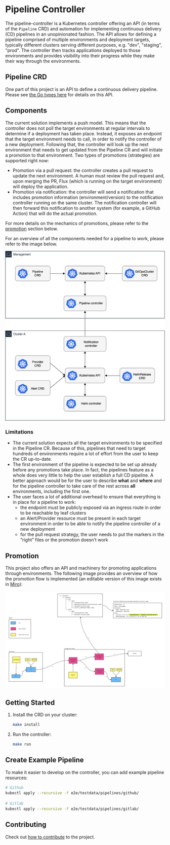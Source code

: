 # Pipeline Controller

The pipeline-controller is a Kubernetes controller offering an API (in terms of the `Pipeline` CRD) and automation for implementing continuous delivery (CD) pipelines in an unopinionated fashion. The API allows for defining a pipeline comprised of multiple environments and deployment targets, typically different clusters serving different purposes, e.g. "dev", "staging", "prod". The controller then tracks applications deployed to those environments and provides visibility into their progress while they make their way through the environments.

## Pipeline CRD

One part of this project is an API to define a continuous delivery pipeline. Please see [the Go types here](api/v1alpha1/pipeline_types.go) for details on this API.

## Components

The current solution implements a push model. This means that the controller does not poll the target environments at regular intervals to determine if a deployment has taken place. Instead, it exposes an endpoint that the target environment needs to call, in order to notify the controller of a new deployment. Following that, the controller will look up the next environment that needs to get updated from the Pipeline CR and will initiate a promotion to that environment. Two types of promotions (strategies) are supported right now:
- Promotion via a pull request: the controller creates a pull request to update the next environment. A human must review the pull request and, upon merging the PR, Flux (which is running on the target environment) will deploy the application. 
- Promotion via notification: the controller will send a notification that includes promotion information (environment/version) to the notification controller running on the same cluster. The notification controller will then forward this notification to another system (for example, a GitHub Action) that will do the actual promotion.

For more details on the mechanics of promotions, please refer to the [promotion](#promotion) section below.

For an overview of all the components needed for a pipeline to work, please refer to the image below.

![pipeline components](/docs/img/pipeline-components.png)

### Limitations

- The current solution expects all the target environments to be specified in the Pipeline CR. Because of this, pipelines that need to target hundreds of environments require a lot of effort from the user to keep the CR up-to-date.
- The first environment of the pipeline is expected to be set up already before any promotions take place. In fact, the pipelines feature as a whole does very little to help the user establish a full CD pipeline. A better approach would be for the user to describe **what** and **where** and for the pipeline controller to take care of the rest across **all** environments, including the first one.
- The user faces a lot of additional overhead to ensure that everything is in place for a pipeline to work:
  - the endpoint must be publicly exposed via an ingress route in order to be reachable by leaf clusters
  - an Alert/Provider resource must be present in each target environment in order to be able to notify the pipeline controller of a new deployment
  - for the pull request strategy, the user needs to put the markers in the “right” files or the promotion doesn’t work

## Promotion

This project also offers an API and machinery for promoting applications through environments. The following image provides an overview of how the promotion flow is implemented (an editable version of this image exists in [Miro](https://miro.com/app/board/uXjVPE5kjdU=/?share_link_id=65605735742)):

![Promotion Flow](/docs/img/promotion-flow.jpg)

## Getting Started

1. Install the CRD on your cluster:
   ```sh
   make install
   ```
2. Run the controller:
   ```sh
   make run
   ```

## Create Example Pipeline

To make it easier to develop on the controller, you can add example pipeline
resources:

```bash
# Github
kubectl apply --recursive -f e2e/testdata/pipelines/github/

# Gitlab
kubectl apply --recursive -f e2e/testdata/pipelines/gitlab/
```

## Contributing

Check out [how to contribute](CONTRIBUTING.md) to the project.
